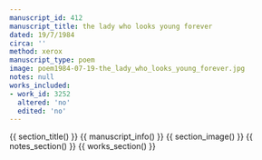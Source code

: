 ```yaml
---
manuscript_id: 412
manuscript_title: the lady who looks young forever
dated: 19/7/1984
circa: ''
method: xerox
manuscript_type: poem
image: poem1984-07-19-the_lady_who_looks_young_forever.jpg
notes: null
works_included:
- work_id: 3252
  altered: 'no'
  edited: 'no'
---
```


{{ section_title() }}
{{ manuscript_info() }}
{{ section_image() }}
{{ notes_section() }}
{{ works_section() }}

